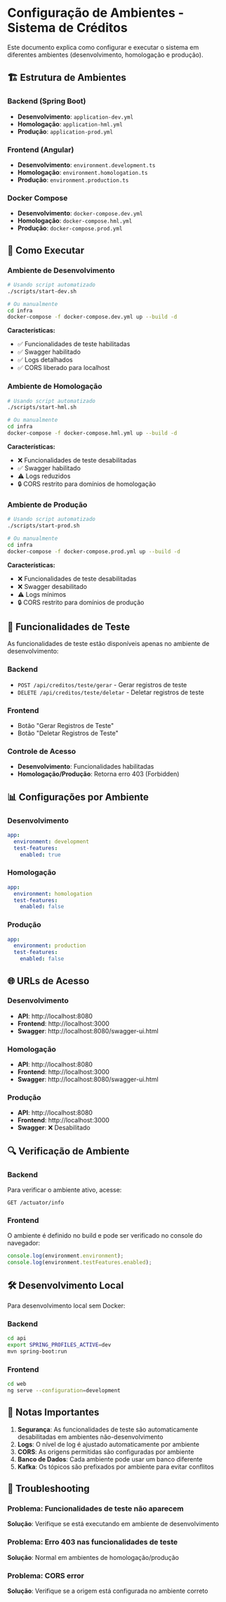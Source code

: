 # Configuração de Ambientes - Sistema de Créditos

Este documento explica como configurar e executar o sistema em diferentes ambientes (desenvolvimento, homologação e produção).

## 🏗️ Estrutura de Ambientes

### Backend (Spring Boot)
- **Desenvolvimento**: `application-dev.yml`
- **Homologação**: `application-hml.yml`
- **Produção**: `application-prod.yml`

### Frontend (Angular)
- **Desenvolvimento**: `environment.development.ts`
- **Homologação**: `environment.homologation.ts`
- **Produção**: `environment.production.ts`

### Docker Compose
- **Desenvolvimento**: `docker-compose.dev.yml`
- **Homologação**: `docker-compose.hml.yml`
- **Produção**: `docker-compose.prod.yml`

## 🚀 Como Executar

### Ambiente de Desenvolvimento
```bash
# Usando script automatizado
./scripts/start-dev.sh

# Ou manualmente
cd infra
docker-compose -f docker-compose.dev.yml up --build -d
```

**Características:**
- ✅ Funcionalidades de teste habilitadas
- ✅ Swagger habilitado
- ✅ Logs detalhados
- ✅ CORS liberado para localhost

### Ambiente de Homologação
```bash
# Usando script automatizado
./scripts/start-hml.sh

# Ou manualmente
cd infra
docker-compose -f docker-compose.hml.yml up --build -d
```

**Características:**
- ❌ Funcionalidades de teste desabilitadas
- ✅ Swagger habilitado
- ⚠️ Logs reduzidos
- 🔒 CORS restrito para domínios de homologação

### Ambiente de Produção
```bash
# Usando script automatizado
./scripts/start-prod.sh

# Ou manualmente
cd infra
docker-compose -f docker-compose.prod.yml up --build -d
```

**Características:**
- ❌ Funcionalidades de teste desabilitadas
- ❌ Swagger desabilitado
- ⚠️ Logs mínimos
- 🔒 CORS restrito para domínios de produção

## 🔧 Funcionalidades de Teste

As funcionalidades de teste estão disponíveis apenas no ambiente de desenvolvimento:

### Backend
- `POST /api/creditos/teste/gerar` - Gerar registros de teste
- `DELETE /api/creditos/teste/deletar` - Deletar registros de teste

### Frontend
- Botão "Gerar Registros de Teste"
- Botão "Deletar Registros de Teste"

### Controle de Acesso
- **Desenvolvimento**: Funcionalidades habilitadas
- **Homologação/Produção**: Retorna erro 403 (Forbidden)

## 📊 Configurações por Ambiente

### Desenvolvimento
```yaml
app:
  environment: development
  test-features:
    enabled: true
```

### Homologação
```yaml
app:
  environment: homologation
  test-features:
    enabled: false
```

### Produção
```yaml
app:
  environment: production
  test-features:
    enabled: false
```

## 🌐 URLs de Acesso

### Desenvolvimento
- **API**: http://localhost:8080
- **Frontend**: http://localhost:3000
- **Swagger**: http://localhost:8080/swagger-ui.html

### Homologação
- **API**: http://localhost:8080
- **Frontend**: http://localhost:3000
- **Swagger**: http://localhost:8080/swagger-ui.html

### Produção
- **API**: http://localhost:8080
- **Frontend**: http://localhost:3000
- **Swagger**: ❌ Desabilitado

## 🔍 Verificação de Ambiente

### Backend
Para verificar o ambiente ativo, acesse:
```
GET /actuator/info
```

### Frontend
O ambiente é definido no build e pode ser verificado no console do navegador:
```typescript
console.log(environment.environment);
console.log(environment.testFeatures.enabled);
```

## 🛠️ Desenvolvimento Local

Para desenvolvimento local sem Docker:

### Backend
```bash
cd api
export SPRING_PROFILES_ACTIVE=dev
mvn spring-boot:run
```

### Frontend
```bash
cd web
ng serve --configuration=development
```

## 📝 Notas Importantes

1. **Segurança**: As funcionalidades de teste são automaticamente desabilitadas em ambientes não-desenvolvimento
2. **Logs**: O nível de log é ajustado automaticamente por ambiente
3. **CORS**: As origens permitidas são configuradas por ambiente
4. **Banco de Dados**: Cada ambiente pode usar um banco diferente
5. **Kafka**: Os tópicos são prefixados por ambiente para evitar conflitos

## 🚨 Troubleshooting

### Problema: Funcionalidades de teste não aparecem
**Solução**: Verifique se está executando em ambiente de desenvolvimento

### Problema: Erro 403 nas funcionalidades de teste
**Solução**: Normal em ambientes de homologação/produção

### Problema: CORS error
**Solução**: Verifique se a origem está configurada no ambiente correto

